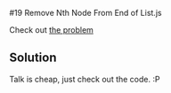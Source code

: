 #19 Remove Nth Node From End of List.js

Check out [the problem](https://leetcode.com/problems/remove-nth-node-from-end-of-list/)

## Solution

Talk is cheap, just check out the code. :P